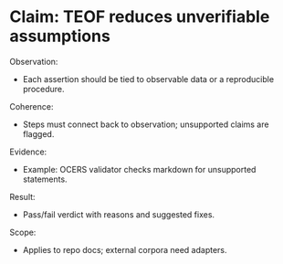 # Claim: TEOF reduces unverifiable assumptions

Observation:
- Each assertion should be tied to observable data or a reproducible procedure.

Coherence:
- Steps must connect back to observation; unsupported claims are flagged.

Evidence:
- Example: OCERS validator checks markdown for unsupported statements.

Result:
- Pass/fail verdict with reasons and suggested fixes.

Scope:
- Applies to repo docs; external corpora need adapters.
